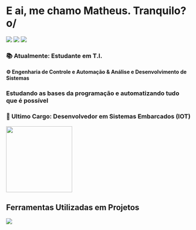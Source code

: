 <h1>E ai, me chamo Matheus. Tranquilo? o/ </h1>
<div>
  <a href="mailto:matheusmunzi@gmail.com"> <img src="https://img.shields.io/badge/Gmail-D14836?style=for-the-badge&logo=gmail&logoColor=white"/><a/>
  <a href="https://www.linkedin.com/in/mathbm/"> <img src="https://img.shields.io/badge/LinkedIn-0077B5?style=for-the-badge&logo=linkedin&logoColor=white"/><a/>
   <a href="https://www.instagram.com/mathsbarbi/"> <img src="https://img.shields.io/badge/Instagram-E4405F?style=for-the-badge&logo=instagram&logoColor=white"/><a/>
</div>

<h3>📚 Atualmente: Estudante em T.I.</h3>
<h4>⚙️ Engenharia de Controle e Automação & Análise e Desenvolvimento de Sistemas</h4+>
<h3>Estudando as bases da programação e automatizando tudo que é possível</h3>
<h3>💼 Ultimo Cargo: Desenvolvedor em Sistemas Embarcados (IOT) </h3>

<div>
  <img height="180cm" src="https://github-readme-stats.vercel.app/api/top-langs/?username=MathBM&layout=compact"/>
</div>

<div>
<h2> Ferramentas Utilizadas em Projetos </h2>
  <img src="https://img.shields.io/badge/Python-3776AB?style=for-the-badge&logo=python&logoColor=white"</img>
</div>
